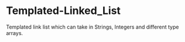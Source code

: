 # Templated-Linked_List

Templated link list which can take in Strings, Integers and different type arrays.
